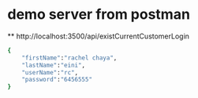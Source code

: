 # demo server from postman
** http://localhost:3500/api/existCurrentCustomerLogin
```bash
{
	"firstName":"rachel chaya",
	"lastName":"eini",
	"userName":"rc",
	"password":"6456555"
}
```